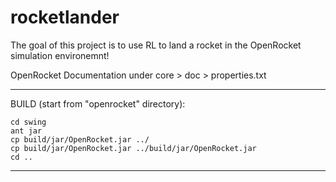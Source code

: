 # rocketlander

The goal of this project is to use RL to land a rocket in the OpenRocket simulation environemnt!

OpenRocket Documentation under core > doc > properties.txt

---
BUILD (start from "openrocket" directory):
```
cd swing
ant jar
cp build/jar/OpenRocket.jar ../
cp build/jar/OpenRocket.jar ../build/jar/OpenRocket.jar
cd ..
```
---
